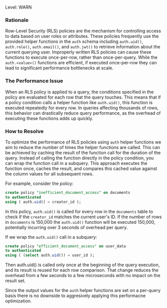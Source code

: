 
Level: WARN

### Rationale

Row-Level Security (RLS) policies are the mechanism for controlling access to data based on user roles or attributes. These policies frequently use the provided helper functions in the `auth` schema including `auth.uid()`, `auth.role()`, `auth.email()`, and `auth.jwt()` to retrieve information about the current querying user. Improperly written RLS policies can cause these functions to execute once-per-row, rather than once-per-query. While the `auth.<value>()` functions are efficient, if executed once-per-row they can lead to significant performance bottlenecks at scale.

### The Performance Issue

When an RLS policy is applied to a query, the conditions specified in the policy are evaluated for each row that the query touches. This means that if a policy condition calls a helper function like `auth.uid()`, this function is executed repeatedly for every row. In queries affecting thousands of rows, this behavior can drastically reduce query performance, as the overhead of executing these functions adds up quickly.

### How to Resolve

To optimize the performance of RLS policies using `auth` helper functions we aim to reduce the number of times the helper functions are called. This can be achieved by caching the result of the function call for the duration of the query. Instead of calling the function directly in the policy condition, you can wrap the function call in a subquery. This approach executes the function once, caches the result, and compares this cached value against the column values for all subsequent rows.

For example, consider the policy:

```sql
create policy "inefficient_document_access" on documents
to authenticated
using ( auth.uid() = creator_id );
```

In this policy, `auth.uid()` is called for every row in the `documents` table to check if the `creator_id` matches the current user's ID. If the number of rows in `documents` is 150,000 the `auth.uid()` function will be executed 150,000, potentially incurring over 3 seconds of overhead per query.

If we wrap the `auth.uid()` call in a subquery:

```sql
create policy "efficient_document_access" on user_data
to authenticated
using ( (select auth.uid()) = user_id );
```

Then auth.uid() is called only once at the beginning of the query execution, and its result is reused for each row comparison. That change reduces the overhead from a few seconds to a few microseconds with no impact on the result set.

Since the output values for the `auth` helper functions are set on a per-query basis there is no downside to aggresively applying this performacne optimization.

